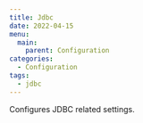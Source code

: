 ```yaml
---
title: Jdbc
date: 2022-04-15
menu:
  main:
    parent: Configuration
categories:
  - Configuration
tags:
  - jdbc
---
```


Configures JDBC related settings.
